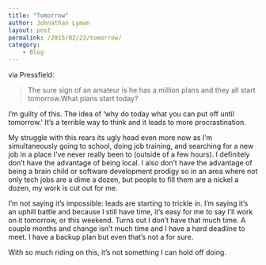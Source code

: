 ```yaml
---
title: "Tomorrow"
author: Johnathan Lyman
layout: post
permalink: /2015/02/23/tomorrow/
category:
    - Blog
---
```


via Pressfield:

> The sure sign of an amateur is he has a million plans and they all start tomorrow.What plans start today?

I’m guilty of this. The idea of ‘why do today what you can put off until tomorrow.’ It’s a terrible way to think and it leads to more procrastination.&nbsp;

My struggle with this rears its ugly head even more now as I’m simultaneously going to school, doing job training, and searching for a new job in a place I’ve never really been to (outside of a few hours). I definitely don’t have the advantage of being local. I also don’t have the advantage of being a brain child or software development prodigy so in an area where not only tech jobs are a dime a dozen, but people to fill them are a nickel a dozen, my work is cut out for me.&nbsp;

I’m not saying it’s impossible: leads are starting to trickle in. I’m saying it’s an uphill battle and because I still have time, it’s easy for me to say I’ll work on it tomorrow, or this weekend. Turns out I don’t have that much time. A couple months and change isn’t much time and I have a hard deadline to meet. I have a backup plan but even that’s not a for sure.

With so much riding on this, it’s not something I can hold off doing.&nbsp;

